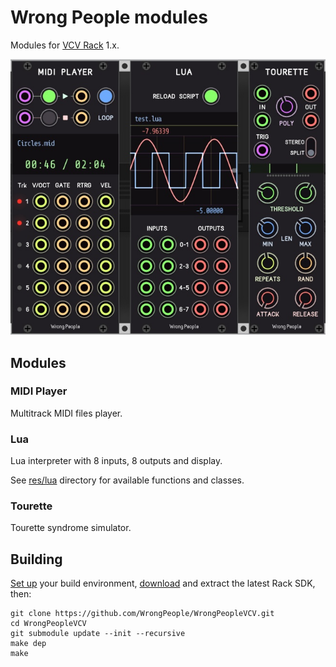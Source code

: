# Wrong People modules

Modules for [VCV Rack](https://vcvrack.com/) 1.x.

![screenshot](./screenshots/all.jpg)


## Modules


### MIDI Player

Multitrack MIDI files player.


### Lua

Lua interpreter with 8 inputs, 8 outputs and display.

See [res/lua](./res/lua) directory for available functions and classes.


### Tourette

Tourette syndrome simulator.



## Building

[Set up](https://vcvrack.com/manual/Building.html#setting-up-your-development-environment) your build environment, [download](https://vcvrack.com/downloads/) and extract the latest Rack SDK, then:

```
git clone https://github.com/WrongPeople/WrongPeopleVCV.git
cd WrongPeopleVCV
git submodule update --init --recursive
make dep
make
```
